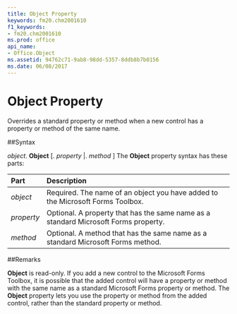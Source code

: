 ```yaml
---
title: Object Property
keywords: fm20.chm2001610
f1_keywords:
- fm20.chm2001610
ms.prod: office
api_name:
- Office.Object
ms.assetid: 94762c71-9ab8-98dd-5357-8ddb8b7b0156
ms.date: 06/08/2017
---
```



# Object Property



Overrides a standard property or method when a new control has a property or method of the same name.

##Syntax

_object_. **Object** [. _property_ |. _method_ ]
The  **Object** property syntax has these parts:


|**Part**|**Description**|
|:-----|:-----|
| _object_|Required. The name of an object you have added to the Microsoft Forms Toolbox.|
| _property_|Optional. A property that has the same name as a standard Microsoft Forms property.|
| _method_|Optional. A method that has the same name as a standard Microsoft Forms method.|

##Remarks

**Object** is read-only.
If you add a new control to the Microsoft Forms Toolbox, it is possible that the added control will have a property or method with the same name as a standard Microsoft Forms property or method. The  **Object** property lets you use the property or method from the added control, rather than the standard property or method.

